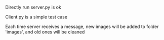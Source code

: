 Directly run server.py is ok


Client.py is a simple test case


Each time server receives a message, new images will be added to folder 'images', and old ones will be cleaned
